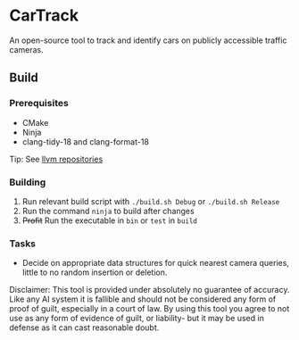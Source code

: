 # CarTrack
An open-source tool to track and identify cars on publicly accessible traffic cameras.

## Build

### Prerequisites
- CMake
- Ninja
- clang-tidy-18 and clang-format-18

Tip:
See [llvm repositories](https://apt.llvm.org/)


### Building

1. Run relevant build script with `./build.sh Debug` or `./build.sh Release`
2. Run the command `ninja` to build after changes
3. ~~Profit~~ Run the executable in `bin` or `test` in `build` 

### Tasks
- Decide on appropriate data structures for quick nearest camera queries, little to no random insertion or deletion.

Disclaimer:
This tool is provided under absolutely no guarantee of accuracy.  Like any AI system
it is fallible and should not be considered any form of proof of guilt, especially
in a court of law.  By using this tool you agree to not use as any form of evidence
of guilt, or liability- but it may be used in defense as it can cast reasonable doubt.